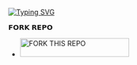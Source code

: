 <a href="https://git.io/typing-svg"><img src="https://readme-typing-svg.demolab.com?font=Black+Ops+One&size=50&pause=1000&color=red&center=true&width=910&height=100&lines=Sirma+MD+BOT+;KEEP+LOVING+sSirma+MD" alt="Typing SVG" /></a>
  </p>
 




𝗙𝗢𝗥𝗞 𝗥𝗘𝗣𝗢 
</a></p>
- <a href="https://github.com/Sirma254/Sirma-Tech/fork"><img title="FORK THIS REPO" src="https://img.shields.io/badge/TAP TO FORK REPO-h?color=rgb(0, 255, 255)&style=for-the-badge&logo=porsche&logoColor=yellow" width="220" height="38.45"/></a></p>
